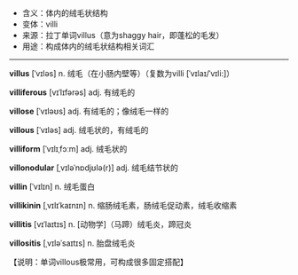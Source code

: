 - <span class="definition">含义：体内的绒毛状结构</span>
- <span class="definition">变体：villi</span>
- <span class="definition">来源：拉丁单词villus（意为shaggy hair，即蓬松的毛发）</span>
- <span class="definition">用途：构成体内的绒毛状结构相关词汇</span>


---


<span class="vocabulary">**villus**</span> [ˈvɪləs] n. 绒毛（在小肠内壁等）（复数为villi [ˈvɪlaɪ/ˈvɪli:]）

<span class="vocabulary">**villiferous**</span> [vɪˈlɪfərəs] adj. 有绒毛的

<span class="vocabulary">**villose**</span> [ˈvɪləʊs] adj. 有绒毛的；像绒毛一样的

<span class="vocabulary">**villous**</span> [ˈvɪləs] adj. 绒毛状的，有绒毛的

<span class="vocabulary">**villiform**</span> [ˈvɪlɪˌfɔːm] adj. 绒毛状的

<span class="vocabulary">**villonodular**</span> [ˌvɪləˈnɒdjʊlə(r)] adj. 绒毛结节状的

<span class="vocabulary">**villin**</span> [ˈvɪlɪn] n. 绒毛蛋白

<span class="vocabulary">**villikinin**</span> [ˌvɪlɪˈkaɪnɪn] n. 缩肠绒毛素，肠绒毛促动素，绒毛收缩素

<span class="vocabulary">**villitis**</span> [vɪˈlaɪtɪs] n. [动物学]（马蹄）绒毛炎，蹄冠炎

<span class="vocabulary">**villositis**</span> [ˌvɪləˈsaɪtɪs] n. 胎盘绒毛炎

【说明：单词villous极常用，可构成很多固定搭配】
